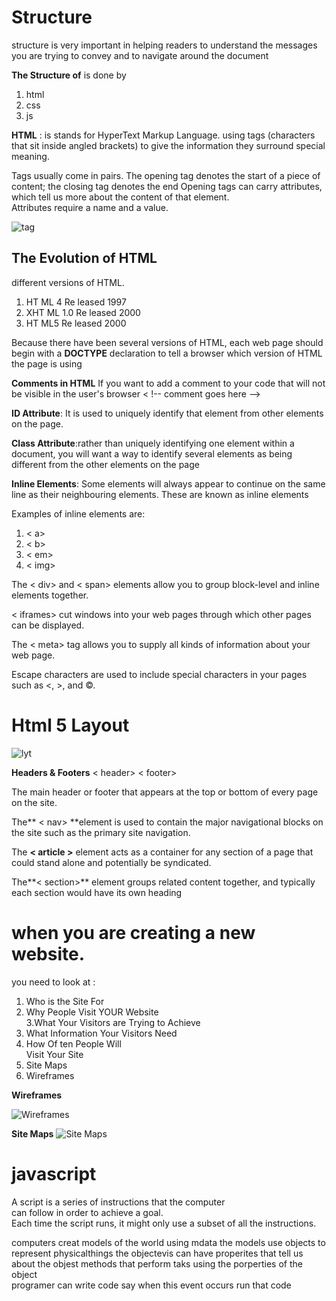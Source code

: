# Structure
structure is very important in helping
readers to understand the messages you are trying to convey
and to navigate around the document 

**The Structure of** is done by   
1. html   
2. css   
3. js   


**HTML** : is stands for HyperText Markup
Language. using  tags (characters that sit inside angled
brackets) to give the information they surround special
meaning.

Tags usually come in pairs. The opening tag denotes
the start of a piece of content; the closing tag denotes
the end
Opening tags can carry attributes, which tell us more
about the content of that element.  
 Attributes require a name and a value.  

![tag](https://tutorial.techaltum.com/images/element.png)

## The Evolution of HTML
different versions of HTML.  
1. HT ML 4
Re leased 1997  
2. XHT ML 1.0
Re leased 2000  
3. HT ML5
Re leased 2000  

Because there have been
several versions of HTML, each
web page should begin with a
**DOCTYPE** declaration to tell a
browser which version of HTML
the page is using

**Comments in HTML** 
If you want to add a comment
to your code that will not be
visible in the user's browser 
 < !-- comment goes here -->  


**ID Attribute**: It is used to
uniquely identify that element
from other elements on the
page.

**Class Attribute**:rather than uniquely
identifying one element within
a document, you will want a
way to identify several elements
as being different from the
other elements on the page


**Inline Elements**: Some elements will always
appear to continue on the
same line as their neighbouring
elements. These are known as
inline elements

Examples of inline elements are:  
1. < a>     
2. < b>  
3. < em>  
4.  < img>

The < div> and < span> elements allow you to group
block-level and inline elements together.  

< iframes> cut windows into your web pages through
which other pages can be displayed.  

 The < meta> tag allows you to supply all kinds of
information about your web page.  

Escape characters are used to include special
characters in your pages such as <, >, and ©.  


# Html 5 Layout

![lyt](https://stuyhsdesign.files.wordpress.com/2016/05/yoko-html5.png) 



**Headers & Footers**
< header> < footer> 

The main header or footer
that appears at the top or
bottom of every page on the
site.  


The** < nav> **element is used to
contain the major navigational
blocks on the site such as the
primary site navigation.    


The **< article >** element acts as
a container for any section of a
page that could stand alone and
potentially be syndicated.    


The**< section>** element groups
related content together, and
typically each section would
have its own heading     


# when you are creating a new website.

you need to look at :  
1. Who is the Site For     
2. Why People Visit
YOUR Website  
3.What Your Visitors are
Trying to Achieve    
4. What Information
Your Visitors Need    
5. How Of ten People Will  
Visit Your Site    
6. Site Maps     
7. Wireframes    




**Wireframes**

![Wireframes](https://www.experienceux.co.uk/wp-content/uploads/2015/06/wireframe_example_small.jpg)


**Site Maps**
![Site Maps](https://static.javatpoint.com/seo/images/site-map1.png)



# javascript   
A script is a series of instructions that the computer  
can follow in order to achieve a goal.    
Each time the script runs, it might only use a subset of
all the instructions.    

computers creat models of the world using mdata 
the models use objects to represent physicalthings the objectevis can have properites that tell us about the objest methods that perform taks using the porperties of the object   
programer can write code say when this event occurs run that code   